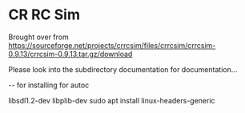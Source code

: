 # CR RC Sim
Brought over from https://sourceforge.net/projects/crrcsim/files/crrcsim/crrcsim-0.9.13/crrcsim-0.9.13.tar.gz/download


Please look into the subdirectory documentation for documentation...

-- for installing for autoc

libsdl1.2-dev
libplib-dev
sudo apt install linux-headers-generic

